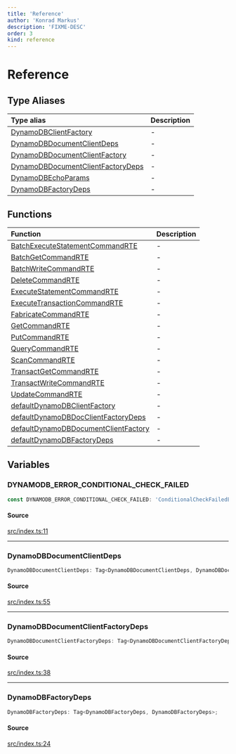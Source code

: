 ```yaml
---
title: 'Reference'
author: 'Konrad Markus'
description: 'FIXME-DESC'
order: 3
kind: reference
---
```


# Reference

## Type Aliases

| Type alias                                                                                                                                   | Description |
| :------------------------------------------------------------------------------------------------------------------------------------------- | :---------- |
| [DynamoDBClientFactory](/projects/konkerdev-aws-client-effect-dynamodb/reference/type-aliases/dynamodbclientfactory)                         | -           |
| [DynamoDBDocumentClientDeps](/projects/konkerdev-aws-client-effect-dynamodb/reference/type-aliases/dynamodbdocumentclientdeps)               | -           |
| [DynamoDBDocumentClientFactory](/projects/konkerdev-aws-client-effect-dynamodb/reference/type-aliases/dynamodbdocumentclientfactory)         | -           |
| [DynamoDBDocumentClientFactoryDeps](/projects/konkerdev-aws-client-effect-dynamodb/reference/type-aliases/dynamodbdocumentclientfactorydeps) | -           |
| [DynamoDBEchoParams](/projects/konkerdev-aws-client-effect-dynamodb/reference/type-aliases/dynamodbechoparams)                               | -           |
| [DynamoDBFactoryDeps](/projects/konkerdev-aws-client-effect-dynamodb/reference/type-aliases/dynamodbfactorydeps)                             | -           |

## Functions

| Function                                                                                                                                        | Description |
| :---------------------------------------------------------------------------------------------------------------------------------------------- | :---------- |
| [BatchExecuteStatementCommandRTE](/projects/konkerdev-aws-client-effect-dynamodb/reference/functions/batchexecutestatementcommandrte)           | -           |
| [BatchGetCommandRTE](/projects/konkerdev-aws-client-effect-dynamodb/reference/functions/batchgetcommandrte)                                     | -           |
| [BatchWriteCommandRTE](/projects/konkerdev-aws-client-effect-dynamodb/reference/functions/batchwritecommandrte)                                 | -           |
| [DeleteCommandRTE](/projects/konkerdev-aws-client-effect-dynamodb/reference/functions/deletecommandrte)                                         | -           |
| [ExecuteStatementCommandRTE](/projects/konkerdev-aws-client-effect-dynamodb/reference/functions/executestatementcommandrte)                     | -           |
| [ExecuteTransactionCommandRTE](/projects/konkerdev-aws-client-effect-dynamodb/reference/functions/executetransactioncommandrte)                 | -           |
| [FabricateCommandRTE](/projects/konkerdev-aws-client-effect-dynamodb/reference/functions/fabricatecommandrte)                                   | -           |
| [GetCommandRTE](/projects/konkerdev-aws-client-effect-dynamodb/reference/functions/getcommandrte)                                               | -           |
| [PutCommandRTE](/projects/konkerdev-aws-client-effect-dynamodb/reference/functions/putcommandrte)                                               | -           |
| [QueryCommandRTE](/projects/konkerdev-aws-client-effect-dynamodb/reference/functions/querycommandrte)                                           | -           |
| [ScanCommandRTE](/projects/konkerdev-aws-client-effect-dynamodb/reference/functions/scancommandrte)                                             | -           |
| [TransactGetCommandRTE](/projects/konkerdev-aws-client-effect-dynamodb/reference/functions/transactgetcommandrte)                               | -           |
| [TransactWriteCommandRTE](/projects/konkerdev-aws-client-effect-dynamodb/reference/functions/transactwritecommandrte)                           | -           |
| [UpdateCommandRTE](/projects/konkerdev-aws-client-effect-dynamodb/reference/functions/updatecommandrte)                                         | -           |
| [defaultDynamoDBClientFactory](/projects/konkerdev-aws-client-effect-dynamodb/reference/functions/defaultdynamodbclientfactory)                 | -           |
| [defaultDynamoDBDocClientFactoryDeps](/projects/konkerdev-aws-client-effect-dynamodb/reference/functions/defaultdynamodbdocclientfactorydeps)   | -           |
| [defaultDynamoDBDocumentClientFactory](/projects/konkerdev-aws-client-effect-dynamodb/reference/functions/defaultdynamodbdocumentclientfactory) | -           |
| [defaultDynamoDBFactoryDeps](/projects/konkerdev-aws-client-effect-dynamodb/reference/functions/defaultdynamodbfactorydeps)                     | -           |

## Variables

### DYNAMODB_ERROR_CONDITIONAL_CHECK_FAILED

```ts
const DYNAMODB_ERROR_CONDITIONAL_CHECK_FAILED: 'ConditionalCheckFailedException' = 'ConditionalCheckFailedException';
```

#### Source

[src/index.ts:11](https://github.com/konkerdotdev/aws-client-effect-dynamodb/blob/61cc23ece48bc14ff19d7990e27b716d0c6ee7ed/src/index.ts#L11)

---

### DynamoDBDocumentClientDeps

```ts
DynamoDBDocumentClientDeps: Tag<DynamoDBDocumentClientDeps, DynamoDBDocumentClientDeps>;
```

#### Source

[src/index.ts:55](https://github.com/konkerdotdev/aws-client-effect-dynamodb/blob/61cc23ece48bc14ff19d7990e27b716d0c6ee7ed/src/index.ts#L55)

---

### DynamoDBDocumentClientFactoryDeps

```ts
DynamoDBDocumentClientFactoryDeps: Tag<DynamoDBDocumentClientFactoryDeps, DynamoDBDocumentClientFactoryDeps>;
```

#### Source

[src/index.ts:38](https://github.com/konkerdotdev/aws-client-effect-dynamodb/blob/61cc23ece48bc14ff19d7990e27b716d0c6ee7ed/src/index.ts#L38)

---

### DynamoDBFactoryDeps

```ts
DynamoDBFactoryDeps: Tag<DynamoDBFactoryDeps, DynamoDBFactoryDeps>;
```

#### Source

[src/index.ts:24](https://github.com/konkerdotdev/aws-client-effect-dynamodb/blob/61cc23ece48bc14ff19d7990e27b716d0c6ee7ed/src/index.ts#L24)
